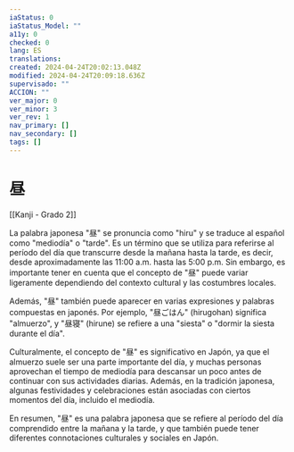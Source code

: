 ```yaml
---
iaStatus: 0
iaStatus_Model: ""
a11y: 0
checked: 0
lang: ES
translations: 
created: 2024-04-24T20:02:13.048Z
modified: 2024-04-24T20:09:18.636Z
supervisado: ""
ACCION: ""
ver_major: 0
ver_minor: 3
ver_rev: 1
nav_primary: []
nav_secondary: []
tags: []
---
```

# 昼

[[Kanji - Grado 2]]

La palabra japonesa "昼" se pronuncia como "hiru" y se traduce al español como "mediodía" o "tarde". Es un término que se utiliza para referirse al período del día que transcurre desde la mañana hasta la tarde, es decir, desde aproximadamente las 11:00 a.m. hasta las 5:00 p.m. Sin embargo, es importante tener en cuenta que el concepto de "昼" puede variar ligeramente dependiendo del contexto cultural y las costumbres locales.

Además, "昼" también puede aparecer en varias expresiones y palabras compuestas en japonés. Por ejemplo, "昼ごはん" (hirugohan) significa "almuerzo", y "昼寝" (hirune) se refiere a una "siesta" o "dormir la siesta durante el día".

Culturalmente, el concepto de "昼" es significativo en Japón, ya que el almuerzo suele ser una parte importante del día, y muchas personas aprovechan el tiempo de mediodía para descansar un poco antes de continuar con sus actividades diarias. Además, en la tradición japonesa, algunas festividades y celebraciones están asociadas con ciertos momentos del día, incluido el mediodía.

En resumen, "昼" es una palabra japonesa que se refiere al período del día comprendido entre la mañana y la tarde, y que también puede tener diferentes connotaciones culturales y sociales en Japón.